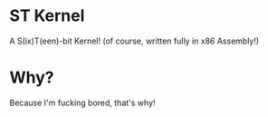# ST Kernel
A S(ix)T(een)-bit Kernel! (of course, written fully in x86 Assembly!)

# Why?
Because I'm fucking bored, that's why!

